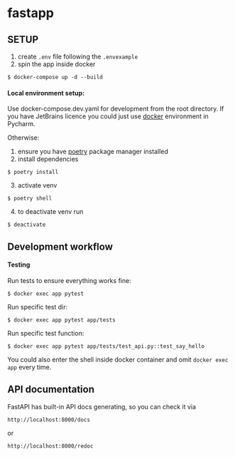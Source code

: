 # fastapp


## SETUP
1) create `.env` file following the `.envexample`
2) spin the app inside docker
```shell
$ docker-compose up -d --build
```

#### Local environment setup:
Use docker-compose.dev.yaml for development from the root directory.
If you have JetBrains licence you could just use 
[docker](https://www.jetbrains.com/help/pycharm/using-docker-compose-as-a-remote-interpreter.html)
environment in Pycharm.

Otherwise:
1) ensure you have [poetry](https://python-poetry.org/docs/#installing-with-the-official-installer) 
package manager installed 
2) install dependencies
```shell
$ poetry install
```
3) activate venv
```shell
$ poetry shell
```
4) to deactivate venv run
```shell
$ deactivate
```

## Development workflow

#### Testing

Run tests to ensure everything works fine:

```shell
$ docker exec app pytest
```

Run specific test dir:

```shell
$ docker exec app pytest app/tests
```

Run specific test function:

```shell
$ docker exec app pytest app/tests/test_api.py::test_say_hello
```

You could also enter the shell inside docker container and omit `docker exec app` every time.

## API documentation

FastAPI has built-in API docs generating, so you can check it via
```http request
http://localhost:8000/docs
```
or
```http request
http://localhost:8000/redoc
```